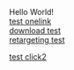<html>
<head>
</head>
<body>
Hello World!
  <br>
<a href="https://magazineluiza.onelink.me/589508454/c74c42fd">test onelink</a>
<br>
<a href="https://www.pokerstars.pt/artrack/downloadservice?pid=Affiliate&af_sub3=977988474062149&af_sub4=ams--none__btag--a_91120b_960c&af_ref=961461746-1551174898-1564501148&siteid=PT&brand=PokerStars">download test</a>
  <br>
  <a href="https://app.appsflyer.com/com.smartsheet.android?pid=AppsFlyer_Test&c=Test&af_dp=https%3A%2F%2Fapp.smartsheet.com%2Ffavorites&af_force_dp=true&is_retargeting=true&advertising_id=3ac8ea57-a963-499e-a493-82dffd445218">retargeting test</a>
  <br>
  
<a href="https://app.appsflyer.com/id551367321?af_siteid=test_siteid&af_cost_currency=USD&af_cost_value=0.00&af_sub_siteid=test_sub_siteid&af_sub1=test_sub1&af_c_id=test_c_id&pid=taptica_int&af_click_lookback=7d&tt_cid=test_tt_cid&tt_adv_id=test_tt_adv_id&idfa=E4BE1A57-6334-4B94-A006-34CC148561A7&sha1_idfa=F46C7BD3822A8A4F0F25B3639F14B02B5681B694&mac=&sha1_mac=&clickid=test_clickid&af_ip=&af_ua=&af_lang=&is_incentivized=false&c=MCSPODIA024_AlwaysOn_Acquisition_Network_Taptica_RON_ES_iOS_Banners_MultipleSizes&af_adset=Taptica_eDreams_ES_iOS&af_ad=ODIA007_Discount_WestminsterBridge_Offwiththecode_Getiton_Spanish_StaticBanner_NA_Landscape_MultipleSizes">test click2</a>
<br>
</body>
</html>
